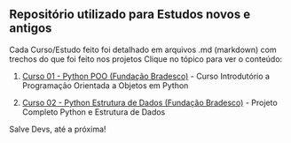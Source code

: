 ## Repositório utilizado para Estudos novos e antigos

Cada Curso/Estudo feito foi detalhado em arquivos .md (markdown) com trechos do que foi feito nos projetos Clique no tópico para ver o conteúdo:

1. [Curso 01 - Python POO (Fundação Bradesco)](https://github.com/GeovaniMonteiro/estudos/blob/ed8d5b508c8ca29fbb3509d5acee66088d3971f3/Curso01-POO-Python-FundacaoBradesco/Curso01.md) - Curso Introdutório a Programação Orientada a Objetos em Python

2. [Curso 02 - Python Estrutura de Dados (Fundação Bradesco)](https://github.com/GeovaniMonteiro/estudos/blob/12d2bf0383e8eaae58783d69ac3344017910b3db/Curso02-EstruturaDeDados-Python-FundacaoBradesco/Curso02.md) - Projeto Completo Python e Estrutura de Dados

Salve Devs, até a próxima! 
